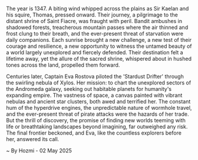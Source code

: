 
The year is 1347.  A biting wind whipped across the plains as Sir Kaelan and his squire, Thomas, pressed onward.  Their journey, a pilgrimage to the distant shrine of Saint Fiacre, was fraught with peril.  Bandit ambushes in shadowed forests, treacherous mountain passes where the air thinned and frost clung to their breath, and the ever-present threat of starvation were daily companions.  Each sunrise brought a new challenge, a new test of their courage and resilience, a new opportunity to witness the untamed beauty of a world largely unexplored and fiercely defended.  Their destination felt a lifetime away, yet the allure of the sacred shrine, whispered about in hushed tones across the land, propelled them forward.

Centuries later, Captain Eva Rostova piloted the 'Stardust Drifter' through the swirling nebula of Xylos.  Her mission: to chart the unexplored sectors of the Andromeda galaxy, seeking out habitable planets for humanity's expanding empire.  The vastness of space, a canvas painted with vibrant nebulas and ancient star clusters, both awed and terrified her.  The constant hum of the hyperdrive engines, the unpredictable nature of wormhole travel, and the ever-present threat of pirate attacks were the hazards of her trade.  But the thrill of discovery, the promise of finding new worlds teeming with life or breathtaking landscapes beyond imagining, far outweighed any risk.  The final frontier beckoned, and Eva, like the countless explorers before her, answered its call.

~ By Hozmi - 02 May 2025
